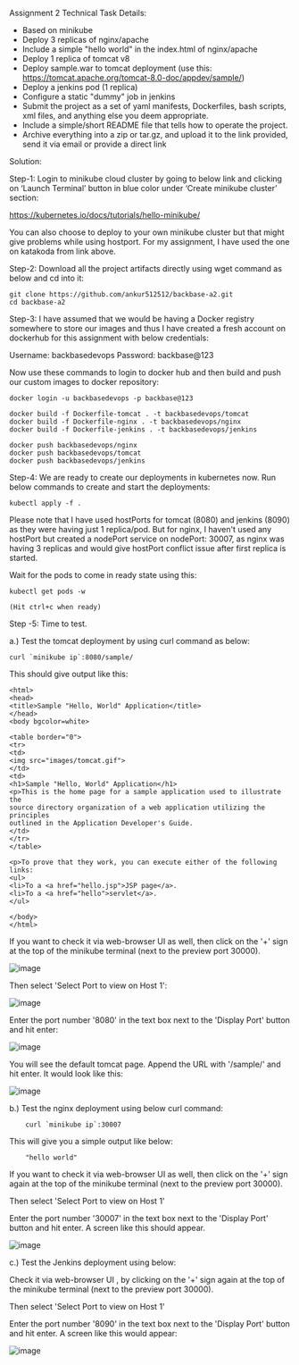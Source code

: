 Assignment 2
Technical Task Details:
- Based on minikube
- Deploy 3 replicas of nginx/apache
- Include a simple "hello world" in the index.html of nginx/apache
- Deploy 1 replica of tomcat v8
- Deploy sample.war to tomcat deployment (use this:
https://tomcat.apache.org/tomcat-8.0-doc/appdev/sample/)
- Deploy a jenkins pod (1 replica)
- Configure a static "dummy" job in jenkins
- Submit the project as a set of yaml manifests, Dockerfiles, bash scripts, xml files, and anything else
you deem appropriate.
- Include a simple/short README file that tells how to operate the project.
- Archive everything into a zip or tar.gz, and upload it to the link provided, send it via email or provide
a direct link


Solution:

Step-1: Login to minikube cloud cluster by going to below link and clicking on ‘Launch Terminal’ button in blue color under ‘Create minikube cluster’ section:

  https://kubernetes.io/docs/tutorials/hello-minikube/	

You can also choose to deploy to your own minikube cluster but that might give problems while using hostport. For my assignment, I have used the one on katakoda from link above.

Step-2: Download all the project artifacts directly using wget command as below and cd into it:

	git clone https://github.com/ankur512512/backbase-a2.git
	cd backbase-a2

Step-3: I have assumed that we would be having a Docker registry somewhere to store our images and thus I have created a fresh account on dockerhub for this assignment with below credentials:

Username: backbasedevops
Password: backbase@123

Now use these commands to login to docker hub and then build and push our custom images to docker repository:

	docker login -u backbasedevops -p backbase@123
	
  	docker build -f Dockerfile-tomcat . -t backbasedevops/tomcat
	docker build -f Dockerfile-nginx . -t backbasedevops/nginx
  	docker build -f Dockerfile-jenkins . -t backbasedevops/jenkins

	docker push backbasedevops/nginx
	docker push backbasedevops/tomcat
	docker push backbasedevops/jenkins  
	
	
Step-4: We are ready to create our deployments in kubernetes now. Run below commands to create and start the deployments:

	kubectl apply -f .
	
Please note that I have used hostPorts for tomcat (8080) and jenkins (8090) as they were having just 1 replica/pod. But for nginx, I haven't used any hostPort but created a nodePort service on nodePort: 30007, as nginx was having 3 replicas and would give hostPort conflict issue after first replica is started.	
	
Wait for the pods to come in ready state using this:

	kubectl get pods -w
	
	(Hit ctrl+c when ready)
	
Step -5: Time to test. 

  a.) Test the tomcat deployment by using curl command as below:

	curl `minikube ip`:8080/sample/

This should give output like this:

	<html>
	<head>
	<title>Sample "Hello, World" Application</title>
	</head>
	<body bgcolor=white>

	<table border="0">
	<tr>
	<td>
	<img src="images/tomcat.gif">
	</td>
	<td>
	<h1>Sample "Hello, World" Application</h1>
	<p>This is the home page for a sample application used to illustrate the
	source directory organization of a web application utilizing the principles
	outlined in the Application Developer's Guide.
	</td>
	</tr>
	</table>

	<p>To prove that they work, you can execute either of the following links:
	<ul>
	<li>To a <a href="hello.jsp">JSP page</a>.
	<li>To a <a href="hello">servlet</a>.
	</ul>

	</body>
	</html>	
	
 
If you want to check it via web-browser UI as well, then click on the '+' sign at the top of the minikube terminal (next to the preview port 30000).

![image](https://user-images.githubusercontent.com/12583640/116049147-97ac8000-a693-11eb-811c-5f3d4dd54615.png)

Then select 'Select Port to view on Host 1':

![image](https://user-images.githubusercontent.com/12583640/116049423-dfcba280-a693-11eb-9b43-19a0fabd47ea.png)

Enter the port number '8080' in the text box next to the 'Display Port' button and hit enter:
 
![image](https://user-images.githubusercontent.com/12583640/116050623-53ba7a80-a695-11eb-9ede-e26956ec420c.png)

You will see the default tomcat page. Append the URL with '/sample/' and hit enter. It would look like this:

![image](https://user-images.githubusercontent.com/12583640/116051753-8ca71f00-a696-11eb-810e-9aee6b40513c.png)

  
  b.) Test the nginx deployment using below curl command:
	
		curl `minikube ip`:30007

This will give you a simple output like below:
			
		"hello world" 
			

If you want to check it via web-browser UI as well, then click on the '+' sign again at the top of the minikube terminal (next to the preview port 30000).

Then select 'Select Port to view on Host 1'

Enter the port number '30007' in the text box next to the 'Display Port' button and hit enter. A screen like this should appear.

![image](https://user-images.githubusercontent.com/12583640/116051381-291cf180-a696-11eb-9fb5-c9fa8399feb7.png)



 c.) Test the Jenkins deployment using below:
    

Check it via web-browser UI , by clicking on the '+' sign again at the top of the minikube terminal (next to the preview port 30000).

Then select 'Select Port to view on Host 1'

Enter the port number '8090' in the text box next to the 'Display Port' button and hit enter. A screen like this would appear:
 
![image](https://user-images.githubusercontent.com/12583640/116052120-f58e9700-a696-11eb-9683-fdbfa87fb6ab.png)
